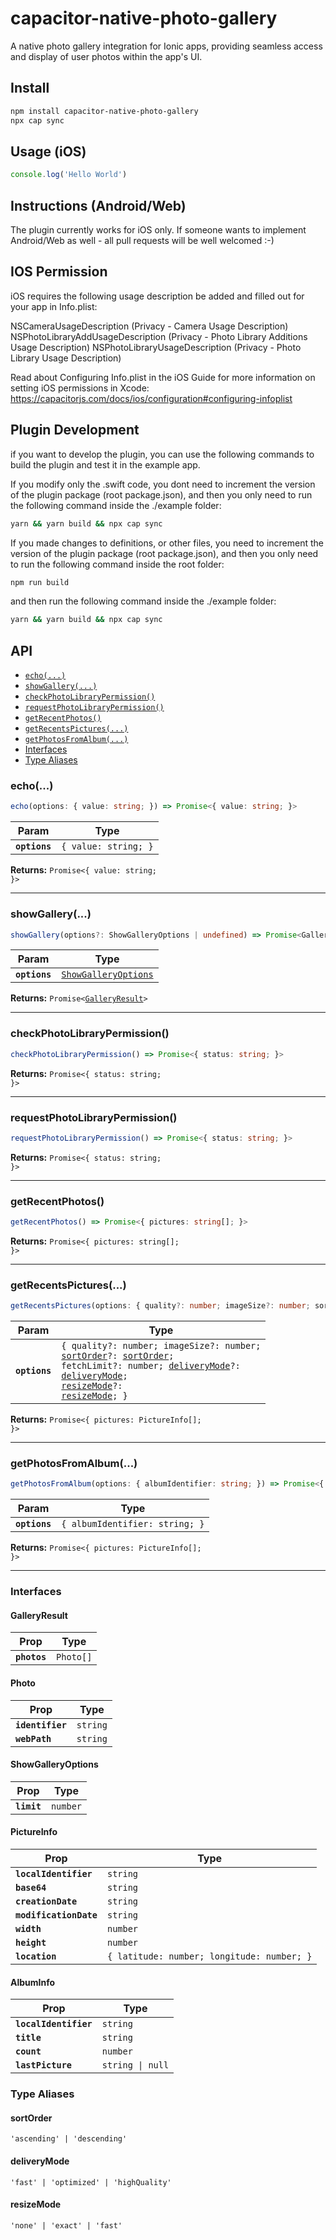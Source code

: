 # capacitor-native-photo-gallery

A native photo gallery integration for Ionic apps, providing seamless access and display of user photos within the app's UI.

## Install

```bash
npm install capacitor-native-photo-gallery
npx cap sync
```

## Usage (iOS)

```javascript
console.log('Hello World')
```

## Instructions (Android/Web)

The plugin currently works for iOS only. If someone wants to implement Android/Web as well - all pull requests will be well welcomed :-)

## IOS Permission 

iOS requires the following usage description be added and filled out for your app in Info.plist:

NSCameraUsageDescription (Privacy - Camera Usage Description)
NSPhotoLibraryAddUsageDescription (Privacy - Photo Library Additions Usage Description)
NSPhotoLibraryUsageDescription (Privacy - Photo Library Usage Description)

Read about Configuring Info.plist in the iOS Guide for more information on setting iOS permissions in Xcode: https://capacitorjs.com/docs/ios/configuration#configuring-infoplist

## Plugin Development

if you want to develop the plugin, you can use the following commands to build the plugin and test it in the example app.


If you modify only the .swift code, you dont need to increment the version of the plugin package (root package.json), and then you only need to run the following command inside the ./example folder:

```bash
yarn && yarn build && npx cap sync
```

If you made changes to definitions, or other files, you need to increment the version of the plugin package (root package.json), and then you only need to run the following command inside the root folder:

```bash
npm run build
```

and then run the following command inside the ./example folder:

```bash
yarn && yarn build && npx cap sync
```

## API

<docgen-index>

* [`echo(...)`](#echo)
* [`showGallery(...)`](#showgallery)
* [`checkPhotoLibraryPermission()`](#checkphotolibrarypermission)
* [`requestPhotoLibraryPermission()`](#requestphotolibrarypermission)
* [`getRecentPhotos()`](#getrecentphotos)
* [`getRecentsPictures(...)`](#getrecentspictures)
* [`getPhotosFromAlbum(...)`](#getphotosfromalbum)
* [Interfaces](#interfaces)
* [Type Aliases](#type-aliases)

</docgen-index>

<docgen-api>
<!--Update the source file JSDoc comments and rerun docgen to update the docs below-->

### echo(...)

```typescript
echo(options: { value: string; }) => Promise<{ value: string; }>
```

| Param         | Type                            |
| ------------- | ------------------------------- |
| **`options`** | <code>{ value: string; }</code> |

**Returns:** <code>Promise&lt;{ value: string; }&gt;</code>

--------------------


### showGallery(...)

```typescript
showGallery(options?: ShowGalleryOptions | undefined) => Promise<GalleryResult>
```

| Param         | Type                                                              |
| ------------- | ----------------------------------------------------------------- |
| **`options`** | <code><a href="#showgalleryoptions">ShowGalleryOptions</a></code> |

**Returns:** <code>Promise&lt;<a href="#galleryresult">GalleryResult</a>&gt;</code>

--------------------


### checkPhotoLibraryPermission()

```typescript
checkPhotoLibraryPermission() => Promise<{ status: string; }>
```

**Returns:** <code>Promise&lt;{ status: string; }&gt;</code>

--------------------


### requestPhotoLibraryPermission()

```typescript
requestPhotoLibraryPermission() => Promise<{ status: string; }>
```

**Returns:** <code>Promise&lt;{ status: string; }&gt;</code>

--------------------


### getRecentPhotos()

```typescript
getRecentPhotos() => Promise<{ pictures: string[]; }>
```

**Returns:** <code>Promise&lt;{ pictures: string[]; }&gt;</code>

--------------------


### getRecentsPictures(...)

```typescript
getRecentsPictures(options: { quality?: number; imageSize?: number; sortOrder?: sortOrder; fetchLimit?: number; deliveryMode?: deliveryMode; resizeMode?: resizeMode; }) => Promise<{ pictures: PictureInfo[]; }>
```

| Param         | Type                                                                                                                                                                                                                                                                                                                   |
| ------------- | ---------------------------------------------------------------------------------------------------------------------------------------------------------------------------------------------------------------------------------------------------------------------------------------------------------------------- |
| **`options`** | <code>{ quality?: number; imageSize?: number; <a href="#sortorder">sortOrder</a>?: <a href="#sortorder">sortOrder</a>; fetchLimit?: number; <a href="#deliverymode">deliveryMode</a>?: <a href="#deliverymode">deliveryMode</a>; <a href="#resizemode">resizeMode</a>?: <a href="#resizemode">resizeMode</a>; }</code> |

**Returns:** <code>Promise&lt;{ pictures: PictureInfo[]; }&gt;</code>

--------------------


### getPhotosFromAlbum(...)

```typescript
getPhotosFromAlbum(options: { albumIdentifier: string; }) => Promise<{ pictures: PictureInfo[]; }>
```

| Param         | Type                                      |
| ------------- | ----------------------------------------- |
| **`options`** | <code>{ albumIdentifier: string; }</code> |

**Returns:** <code>Promise&lt;{ pictures: PictureInfo[]; }&gt;</code>

--------------------


### Interfaces


#### GalleryResult

| Prop         | Type                 |
| ------------ | -------------------- |
| **`photos`** | <code>Photo[]</code> |


#### Photo

| Prop             | Type                |
| ---------------- | ------------------- |
| **`identifier`** | <code>string</code> |
| **`webPath`**    | <code>string</code> |


#### ShowGalleryOptions

| Prop        | Type                |
| ----------- | ------------------- |
| **`limit`** | <code>number</code> |


#### PictureInfo

| Prop                   | Type                                                  |
| ---------------------- | ----------------------------------------------------- |
| **`localIdentifier`**  | <code>string</code>                                   |
| **`base64`**           | <code>string</code>                                   |
| **`creationDate`**     | <code>string</code>                                   |
| **`modificationDate`** | <code>string</code>                                   |
| **`width`**            | <code>number</code>                                   |
| **`height`**           | <code>number</code>                                   |
| **`location`**         | <code>{ latitude: number; longitude: number; }</code> |


#### AlbumInfo

| Prop                  | Type                        |
| --------------------- | --------------------------- |
| **`localIdentifier`** | <code>string</code>         |
| **`title`**           | <code>string</code>         |
| **`count`**           | <code>number</code>         |
| **`lastPicture`**     | <code>string \| null</code> |


### Type Aliases


#### sortOrder

<code>'ascending' | 'descending'</code>


#### deliveryMode

<code>'fast' | 'optimized' | 'highQuality'</code>


#### resizeMode

<code>'none' | 'exact' | 'fast'</code>

</docgen-api>
